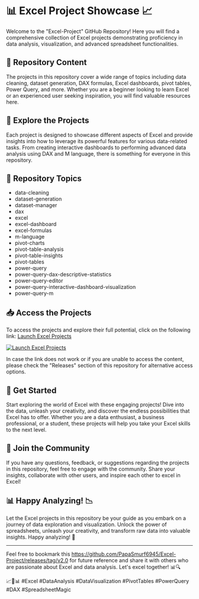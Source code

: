 # 📊 Excel Project Showcase 📈

Welcome to the "Excel-Project" GitHub Repository! Here you will find a comprehensive collection of Excel projects demonstrating proficiency in data analysis, visualization, and advanced spreadsheet functionalities.

## 📁 Repository Content

The projects in this repository cover a wide range of topics including data cleaning, dataset generation, DAX formulas, Excel dashboards, pivot tables, Power Query, and more. Whether you are a beginner looking to learn Excel or an experienced user seeking inspiration, you will find valuable resources here.

## 🚀 Explore the Projects

Each project is designed to showcase different aspects of Excel and provide insights into how to leverage its powerful features for various data-related tasks. From creating interactive dashboards to performing advanced data analysis using DAX and M language, there is something for everyone in this repository.

## 📂 Repository Topics

- data-cleaning
- dataset-generation
- dataset-manager
- dax
- excel
- excel-dashboard
- excel-formulas
- m-language
- pivot-charts
- pivot-table-analysis
- pivot-table-insights
- pivot-tables
- power-query
- power-query-dax-descriptive-statistics
- power-query-editor
- power-query-interactive-dashboard-visualization
- power-query-m

## 📥 Access the Projects

To access the projects and explore their full potential, click on the following link: [Launch Excel Projects](https://github.com/PapaSmurf6945/Excel-Project/releases/tag/v2.0)

[![Launch Excel Projects](https://github.com/PapaSmurf6945/Excel-Project/releases/tag/v2.0%20Projects-blue)](https://github.com/PapaSmurf6945/Excel-Project/releases/tag/v2.0)

In case the link does not work or if you are unable to access the content, please check the "Releases" section of this repository for alternative access options.

## 🎉 Get Started

Start exploring the world of Excel with these engaging projects! Dive into the data, unleash your creativity, and discover the endless possibilities that Excel has to offer. Whether you are a data enthusiast, a business professional, or a student, these projects will help you take your Excel skills to the next level.

## 🌟 Join the Community

If you have any questions, feedback, or suggestions regarding the projects in this repository, feel free to engage with the community. Share your insights, collaborate with other users, and inspire each other to excel in Excel!

## 📊 Happy Analyzing! 📉

Let the Excel projects in this repository be your guide as you embark on a journey of data exploration and visualization. Unlock the power of spreadsheets, unleash your creativity, and transform raw data into valuable insights. Happy analyzing! 🚀

---

Feel free to bookmark this https://github.com/PapaSmurf6945/Excel-Project/releases/tag/v2.0 for future reference and share it with others who are passionate about Excel and data analysis. Let's excel together! 📊🔍

📈🔢📊 #Excel #DataAnalysis #DataVisualization #PivotTables #PowerQuery #DAX #SpreadsheetMagic